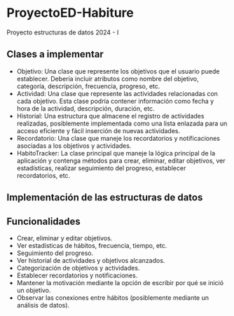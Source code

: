 # ProyectoED-Habiture
Proyecto estructuras de datos 2024 - I

## Clases a implementar
- Objetivo:  Una clase que represente los objetivos que el usuario puede establecer. Debería incluir atributos como nombre del objetivo, categoría, descripción, frecuencia, progreso, etc.
- Actividad: Una clase que represente las actividades relacionadas con cada objetivo. Esta clase podría contener información como fecha y hora de la actividad, descripción, duración, etc.
- Historial: Una estructura que almacene el registro de actividades realizadas, posiblemente implementada como una lista enlazada para un acceso eficiente y fácil inserción de nuevas actividades.
- Recordatorio:  Una clase que maneje los recordatorios y notificaciones asociadas a los objetivos y actividades.
- HabitoTracker: La clase principal que maneje la lógica principal de la aplicación y contenga métodos para crear, eliminar, editar objetivos, ver estadísticas, realizar seguimiento del progreso, establecer recordatorios, etc.

## Implementación de las estructuras de datos

## Funcionalidades
- Crear, eliminar y editar objetivos.
- Ver estadísticas de hábitos, frecuencia, tiempo, etc.
- Seguimiento del progreso.
- Ver historial de actividades y objetivos alcanzados.
- Categorización de objetivos y actividades.
- Establecer recordatorios y notificaciones.
- Mantener la motivación mediante la opción de escribir por qué se inició un objetivo.
- Observar las conexiones entre hábitos (posiblemente mediante un análisis de datos).
